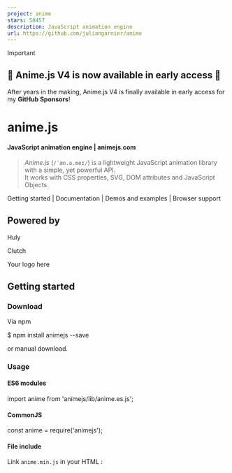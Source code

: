```yaml
---
project: anime
stars: 50457
description: JavaScript animation engine
url: https://github.com/juliangarnier/anime
---
```


Important

🎉 Anime.js V4 is now available in early access 🎉
--------------------------------------------------

After years in the making, Anime.js V4 is finally available in early access for my **GitHub Sponsors**!

  
anime.js
===========

#### JavaScript animation engine | animejs.com

> _Anime.js_ (`/ˈæn.ə.meɪ/`) is a lightweight JavaScript animation library with a simple, yet powerful API.  
> It works with CSS properties, SVG, DOM attributes and JavaScript Objects.

Getting started | Documentation | Demos and examples | Browser support

Powered by
----------

Huly

Clutch

Your logo here

Getting started
---------------

### Download

Via npm

$ npm install animejs --save

or manual download.

### Usage

#### ES6 modules

import anime from 'animejs/lib/anime.es.js';

#### CommonJS

const anime \= require('animejs');

#### File include

Link `anime.min.js` in your HTML :

<script src\="anime.min.js"\></script\>

### Hello world

anime({
  targets: 'div',
  translateX: 250,
  rotate: '1turn',
  backgroundColor: '#FFF',
  duration: 800
});

Documentation
-------------

-   Targets
-   Properties
-   Property parameters
-   Animation parameters
-   Values
-   Keyframes
-   Staggering
-   Timeline
-   Controls
-   Callbacks and promises
-   SVG Animations
-   Easing functions
-   Helpers

Demos and examples
------------------

-   CodePen demos and examples
-   juliangarnier.com
-   animejs.com
-   Moving letters by @tobiasahlin
-   Gradient topography animation by @crnacura
-   Organic shape animations by @crnacura
-   Pieces slider by @lmgonzalves
-   Staggering animations
-   Easings animations
-   Sphere animation
-   Layered animations
-   anime.js logo animation

Browser support
---------------

Chrome

Safari

IE / Edge

Firefox

Opera

24+

8+

11+

32+

15+

Website | Documentation | Demos and examples | MIT License | © 2019 Julian Garnier.
